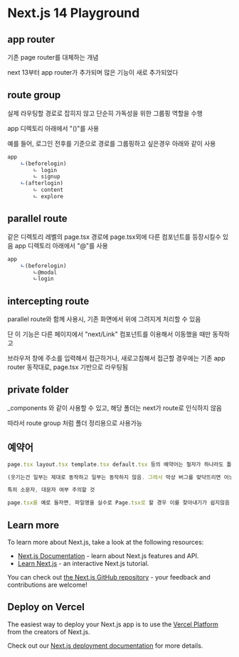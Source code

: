 # Next.js 14 Playground


## app router
기존 page router를 대체하는 개념

next 13부터 app router가 추가되며 많은 기능이 새로 추가되었다 

## route group

실제 라우팅할 경로로 잡히지 않고 단순히 가독성을 위한 그룹핑 역할을 수행

app 디렉토리 아래에서 "()"를 사용

예를 들어, 로그인 전후를 기준으로 경로를 그룹핑하고 싶은경우 아래와 같이 사용

```typescript
app 
    ㄴ(beforelogin)
        ㄴ login
        ㄴ signup
    ㄴ(afterlogin)
        ㄴ content
        ㄴ explore
```

## parallel route

같은 디렉토리 레벨의 page.tsx 경로에 page.tsx외에 다른 컴포넌트를 등장시킬수 있음
app 디렉토리 아래에서 "@"를 사용

```typescript
app
    ㄴ(beforelogin)
        ㄴ@modal
        ㄴlogin
```

## intercepting route

parallel route와 함께 사용시, 기존 화면에서 위에 그려지게 처리할 수 있음

단 이 기능은 다른 페이지에서 "next/Link" 컴포넌트를 이용해서 이동했을 때만 동작하고 

브라우저 창에 주소를 입력해서 접근하거나, 새로고침해서 접근할 경우에는 기존 app router 동작대로, page.tsx 기반으로 라우팅됨


## private folder

_components 와 같이 사용할 수 있고, 해당 폴더는 next가 route로 인식하지 않음

따라서 route group 처럼 폴더 정리용으로 사용가능  

## 예약어

```typescript
page.tsx layout.tsx template.tsx default.tsx 등의 예약어는 철자가 하나라도 틀릴 경우 제대로 동작하지 않음

(웃기는건 일부는 제대로 동작하고 일부는 동작하지 않음. 그래서 막상 버그를 맞닥뜨리면 어느지점이 문제인지 디버깅하기가 쉽지않을 수 있음. )

특히 소문자, 대문자 여부 주의할 것

page.tsx를 예로 들자면, 파일명을 실수로 Page.tsx로 할 경우 이를 찾아내기가 쉽지않음 주의할것

```




## Learn more

To learn more about Next.js, take a look at the following resources:

- [Next.js Documentation](https://nextjs.org/docs) - learn about Next.js features and API.
- [Learn Next.js](https://nextjs.org/learn) - an interactive Next.js tutorial.

You can check out [the Next.js GitHub repository](https://github.com/vercel/next.js/) - your feedback and contributions are welcome!

## Deploy on Vercel

The easiest way to deploy your Next.js app is to use the [Vercel Platform](https://vercel.com/new?utm_medium=default-template&filter=next.js&utm_source=create-next-app&utm_campaign=create-next-app-readme) from the creators of Next.js.

Check out our [Next.js deployment documentation](https://nextjs.org/docs/deployment) for more details.
